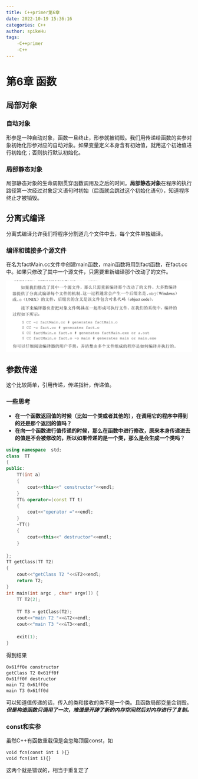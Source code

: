 ```yaml
---
title: C++primer第6章
date: 2022-10-19 15:36:16
categories: C++
author: spikeHu
tags: 
    -C++primer
    -C++
---
```


# 第6章 函数

## 局部对象

### 自动对象

形参是一种自动对象，函数一旦终止，形参就被销毁。我们用传递给函数的实参对象初始化形参对应的自动对象。如果变量定义本身含有初始值，就用这个初始值进行初始化；否则执行默认初始化。 

### 局部静态对象

局部静态对象的生命周期贯穿函数调用及之后的时间。**局部静态对象**在程序的执行路径第一次经过对象定义语句时初始（后面就会跳过这个初始化语句），知道程序终止才被销毁。

<!--more-->

## 分离式编译

分离式编译允许我们将程序分割道几个文件中去，每个文件单独编译。

### 编译和链接多个源文件

在名为factMain.cc文件中创建main函数，main函数将用到fact函数，在fact.cc中。如果只修改了其中一个源文件，只需要重新编译那个改动了的文件。

![image-20221019160717804](../typora-user-images/image-20221019160717804.png)

## 参数传递

这个比较简单，引用传递，传递指针，传递值。

### 一些思考

- **在一个函数返回值的时候（比如一个类或者其他的），在调用它的程序中得到的还是那个返回的值吗？**
- **在向一个函数进行值传递的时候，那么在函数中进行修改，原来本身传递进去的值是不会被修改的，所以如果传递的是一个类，那么是会生成一个类吗**？

~~~C++
using namespace  std;
class  TT
{
public:
    TT(int a)
    {
        cout<<this<<" constructor"<<endl;
    }
    TT& operator=(const TT t)
    {
        cout<<"operator ="<<endl;
    }
    ~TT()
    {
        cout<<this<<" destructor"<<endl;
    }

};
TT getClass(TT T2)
{
    cout<<"getClass T2 "<<&T2<<endl;
    return T2;
}
int main(int argc , char* argv[]) {
    TT T2(2);

    TT T3 = getClass(T2);
    cout<<"main T2 "<<&T2<<endl;
    cout<<"main T3 "<<&T3<<endl;

    exit(1);
}

~~~

得到结果

~~~
0x61ff0e constructor
getClass T2 0x61ff0f
0x61ff0f destructor
main T2 0x61ff0e
main T3 0x61ff0d
~~~

可以知道值传递的话，传入的类和接收的类不是一个类。且函数局部变量会销毁。***但是构造函数只调用了一次，难道是开辟了新的内存空间然后对内存进行了复制。***

### const和实参

虽然C++有函数重载但是会忽略顶层const，如

~~~
void fcn(const int i ){}
void fcn(int i){}
~~~

这两个就是错误的，相当于重复定了



